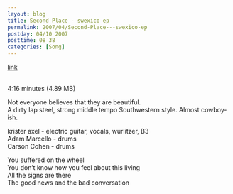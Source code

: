 ```yaml
---
layout: blog
title: Second Place - swexico ep
permalink: 2007/04/Second-Place---swexico-ep
postday: 04/10 2007
posttime: 08_38
categories: [Song]
---
```


<a href="http://kristeraxel.com/media/vault/04secondplace.mp3">link</a>

<br />4:16 minutes (4.89 MB)<p>Not everyone believes that they are beautiful.<br />
A dirty lap steel, strong middle tempo Southwestern style. Almost cowboy-ish.</p>
<p>krister axel - electric guitar, vocals, wurlitzer, B3<br />
Adam Marcello - drums<br />
Carson Cohen - drums</p>
<p>You suffered on the wheel<br />
You don’t know how you feel about this living<br />
All the signs are there<br />
The good news and the bad conversation</p>
